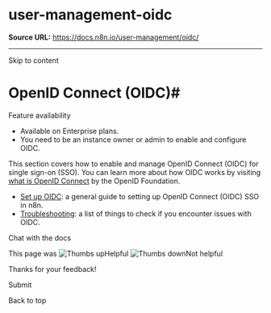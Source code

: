 # user-management-oidc

**Source URL:** https://docs.n8n.io/user-management/oidc/

---

Skip to content 

[ ](https://github.com/n8n-io/n8n-docs/edit/main/docs/user-management/oidc/index.md "Edit this page")

# OpenID Connect (OIDC)#

Feature availability

  * Available on Enterprise plans.
  * You need to be an instance owner or admin to enable and configure OIDC.



This section covers how to enable and manage OpenID Connect (OIDC) for single sign-on (SSO). You can learn more about how OIDC works by visiting [what is OpenID Connect](https://openid.net/developers/how-connect-works/) by the OpenID Foundation.

  * [Set up OIDC](setup/): a general guide to setting up OpenID Connect (OIDC) SSO in n8n.
  * [Troubleshooting](troubleshooting/): a list of things to check if you encounter issues with OIDC.



Chat with the docs

This page was ![Thumbs up](/_images/assets/thumb_up.png)Helpful  ![Thumbs down](/_images/assets/thumb_down.png)Not helpful 

Thanks for your feedback! 

Submit 

Back to top